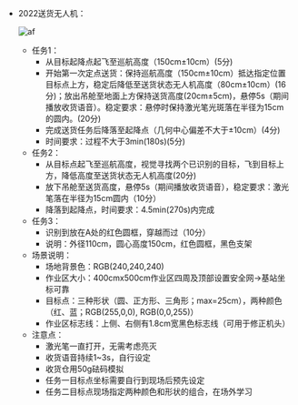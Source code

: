 - 2022送货无人机：

  ![af](F:\User\lemon\Desktop\UVA_assistant\image\示意图.jpg)

  - 任务1：
    - 从目标起降点起飞至巡航高度（150cm±10cm）(5分)
    - 开始第一次定点送货：保持巡航高度（150cm±10cm）抵达指定位置目标点上方，稳定后降低至送货状态无人机高度（80cm±10cm）(16分)；放出吊舱至地面上方保持送货高度(20cm±5cm)，悬停5s（期间播放收货语音）。稳定要求：悬停时保持激光笔光斑落在半径为15cm的圆内。(20分)
    - 完成送货任务后降落至起降点（几何中心偏差不大于±10cm）(4分)
    - 时间要求：过程不大于3min(180s)(5分)
  - 任务2：
    - 从目标点起飞至巡航高度，视觉寻找两个已识别的目标，飞到目标上方，降低高度至送货状态无人机高度(20分)
    - 放下吊舱至送货高度，悬停5s（期间播放收货语音），稳定要求：激光笔落在半径为15cm圆内（10分）
    - 降落到起降点，时间要求：4.5min(270s)内完成
  - 任务3：
    - 识别到放在A处的红色圆框，穿越而过（10分）
    - 说明：外径110cm，圆心高度150cm，红色圆框，黑色支架
  - 场景说明：
    - 场地背景色：RGB(240,240,240)
    - 作业区大小：400cmx500cm作业区四周及顶部设置安全网->基站坐标可靠
    - 目标点：三种形状（圆、正方形、三角形；max=25cm），两种颜色（红、蓝；RGB(255,0,0), RGB(0,0,255)）
    - 作业区标志线：上侧、右侧有1.8cm宽黑色标志线（可用于修正机头）
  - 注意点：
    - 激光笔一直打开，无需考虑亮灭
    - 收货语音持续1~3s，自行设定
    - 收货仓用50g砝码模拟
    - 任务一目标点坐标需要自行到现场后预先设定
    - 任务二目标点现场指定两种颜色和形状的组合，在场外学习